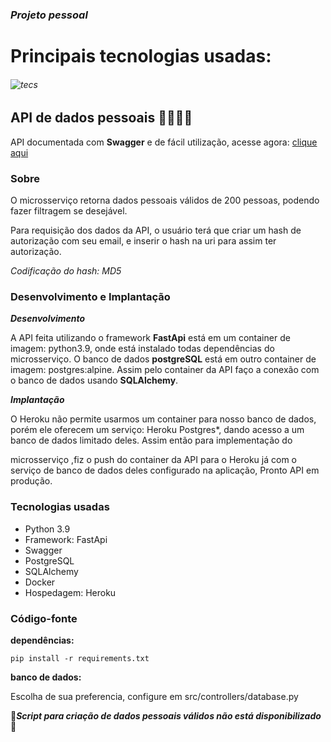 ### *Projeto pessoal*

# **Principais tecnologias usadas:**

###### ![tecs](https://user-images.githubusercontent.com/94659270/175064232-60a301f0-0558-4ecc-b453-96f579f8e1a5.png)


## API de dados pessoais 🧍‍♂️🧍‍♀️

API documentada com **Swagger** e de fácil utilização, acesse agora: [clique aqui](https://api-dados-pessoais.herokuapp.com/)

### Sobre

O microsserviço retorna dados pessoais válidos de 200 pessoas, podendo fazer filtragem se desejável.

Para requisição dos dados da API, o usuário terá que criar um hash de autorização com seu email, e inserir o hash na uri para assim ter autorização.

*Codificação do hash: MD5*

### Desenvolvimento e Implantação 

***Desenvolvimento*** 

A API feita utilizando o framework **FastApi** está em um container de imagem: python3.9, onde está instalado todas dependências do microsserviço. O banco de dados **postgreSQL** está em outro container de imagem: postgres:alpine. Assim pelo container da API faço a conexão com o banco de dados usando **SQLAlchemy**.



***Implantação***  

O Heroku não permite usarmos um container para nosso banco de dados, porém ele oferecem um serviço: Heroku Postgres*, dando acesso a um banco de dados limitado deles. Assim então para implementação do

microsserviço ,fiz o push do container da API para o Heroku já com o serviço de banco de dados deles configurado na aplicação, Pronto API em produção.



### Tecnologias usadas 

- Python 3.9
- Framework: FastApi
- Swagger
- PostgreSQL
- SQLAlchemy
- Docker
- Hospedagem: Heroku



### Código-fonte

**dependências:**

`pip install -r requirements.txt`

**banco de dados:**

Escolha de sua preferencia, configure em src/controllers/database.py

🚨***Script para criação de dados pessoais válidos não está disponibilizado*** 🚨
